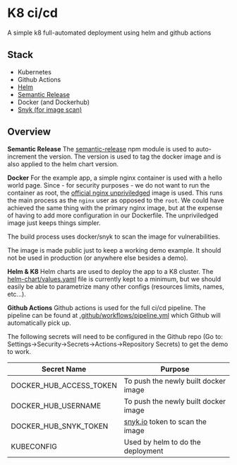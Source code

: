 
# K8 ci/cd
A simple k8 full-automated deployment using helm and github actions

## Stack
* Kubernetes
* Github Actions
* [Helm](https://helm.sh/)
* [Semantic Release](https://github.com/semantic-release/semantic-release)
* Docker (and Dockerhub)
* [Snyk (for image scan)](https://snyk.io)

## Overview
**Semantic Release**
The [semantic-release](https://github.com/semantic-release/semantic-release) npm module is used to auto-increment the version. The version is used to tag the docker image and is also applied to the helm chart version.

**Docker**
For the example app, a simple nginx container is used with a hello world page. Since - for security purposes - we do not want to run the container as root, the [official nginx unpriviledged](https://hub.docker.com/r/nginxinc/nginx-unprivileged) image is used. This runs the main process as the `nginx` user as opposed to the `root`. We could have achieved the same thing with the primary nginx image, but at the expense of having to add more configuration in our Dockerfile. The unpriviledged image just keeps things simpler.

The build process uses docker/snyk to scan the image for vulnerabilities.

The image is made public just to keep a working demo example. It should not be used in production (or anywhere else besides a demo).

**Helm & K8**
Helm charts are used to deploy the app to a K8 cluster. The [helm-chart/values.yaml](helm-chart/values.yaml) file is currently kept to a minimum, but we should easily be able to parametrize many other configs (resources limits, names, etc...).

**Github Actions**
Github actions is used for the full ci/cd pipeline. The pipeline can be found at [.github/workflows/pipeline.yml](.github/workflows/pipeline.yml) which Github will automatically pick up.


The following secrets will need to be configured in the Github repo (Go to: Settings->Security->Secrets->Actions->Repository Secrets) to get the demo to work.

| Secret Name              | Purpose                                             |
|--------------------------|-----------------------------------------------------|
| DOCKER_HUB_ACCESS_TOKEN  | To push the newly built docker image                |
| DOCKER_HUB_USERNAME      | To push the newly built docker image                |
| DOCKER_HUB_SNYK_TOKEN    | [snyk.io](https://snyk.io) token to scan the image  |
| KUBECONFIG               | Used by helm to do the deployment                   |


